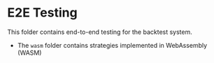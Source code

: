 # E2E Testing

This folder contains end-to-end testing for the backtest system.

- The `wasm` folder contains strategies implemented in WebAssembly (WASM)
